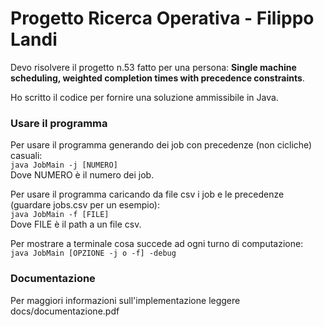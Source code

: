 # Progetto Ricerca Operativa - Filippo Landi

Devo risolvere il progetto n.53 fatto per una persona: **Single machine scheduling, weighted completion times with precedence constraints**.  

Ho scritto il codice per fornire una soluzione ammissibile in Java.  

### Usare il programma

Per usare il programma generando dei job con precedenze (non cicliche) casuali:    
`java JobMain -j [NUMERO]`  
Dove NUMERO è il numero dei job.  

Per usare il programma caricando da file csv i job e le precedenze (guardare jobs.csv per un esempio):  
`java JobMain -f [FILE]`      
Dove FILE è il path a un file csv.  

Per mostrare a terminale cosa succede ad ogni turno di computazione:    
`java JobMain [OPZIONE -j o -f] -debug`  

### Documentazione

Per maggiori informazioni sull'implementazione leggere docs/documentazione.pdf
